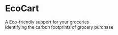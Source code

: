 # EcoCart
A Eco-friendly support for your groceries\
Identifying the carbon footprints of grocery purchase
